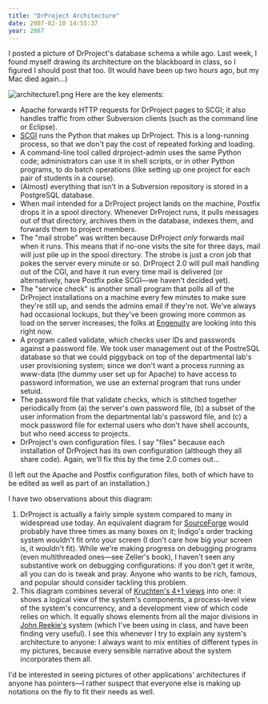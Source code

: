 ```yaml
---
title: "DrProject Architecture"
date: 2007-02-10 14:55:37
year: 2007
---
```

I posted a picture of DrProject's database schema a while ago.  Last week, I found myself drawing its architecture on the blackboard in class, so I figured I should post that too.  (It would have been up two hours ago, but my Mac died again…)

<img alt="architecture1.png" id="image833" src="{{'/files/2007/02/architecture1.png' | relative_url}}" />
Here are the key elements:
<ul>
  <li>Apache forwards HTTP requests for DrProject pages to SCGI; it also handles traffic from other Subversion clients (such as the command line or Eclipse).</li>
  <li><a href="http://www.mems-exchange.org/software/scgi/">SCGI</a> runs the Python that makes up DrProject.  This is a long-running process, so that we don't pay the cost of repeated forking and loading.</li>
  <li>A command-line tool called drproject-admin uses the same Python code; administrators can use it in shell scripts, or in other Python programs, to do batch operations (like setting up one project for each pair of students in a course).</li>
  <li>(Almost) everything that isn't in a Subversion repository is stored in a PostgreSQL database.</li>
  <li>When mail intended for a DrProject project lands on the machine, Postfix drops it in a spool directory.  Whenever DrProject runs, it pulls messages out of that directory, archives them in the database, indexes them, and forwards them to project members.</li>
  <li>The "mail strobe" was written because DrProject <em>only</em> forwards mail when it runs. This means that if no-one visits the site for three days, mail will just pile up in the spool directory.  The strobe is just a cron job that pokes the server every minute or so.  DrProject 2.0 will pull mail handling out of the CGI, and have it run every time mail is delivered (or alternatively, have Postfix poke SCGI—we haven't decided yet).</li>
  <li>The "service check" is another small program that polls all of the DrProject installations on a machine every few minutes to make sure they're still up, and sends the admins email if they're not.  We've always had occasional lockups, but they've been growing more common as load on the server increases; the folks at <a href="http://www.engcorp.com">Engenuity</a> are looking into this right now.</li>
  <li>A program called validate, which checks user IDs and passwords against a password file.  We took user management out of the PostreSQL database so that we could piggyback on top of the departmental lab's user provisioning system; since we don't want a process running as www-data (the dummy user set up for Apache) to have access to password information, we use an external program that runs under setuid.</li>
  <li>The password file that validate checks, which is stitched together periodically from (a) the server's own password file, (b) a subset of the user information from the departmental lab's password file, and (c) a mock password file for external users who don't have shell accounts, but who need access to projects.</li>
  <li>DrProject's own configuration files.  I say "files" because each installation of DrProject has its own configuration (although they all share code).  Again, we'll fix this by the time 2.0 comes out…</li>
</ul>
(I left out the Apache and Postfix configuration files, both of which have to be edited as well as part of an installation.)

I have two observations about this diagram:
<ol>
  <li>DrProject is actually a fairly simple system compared to many in widespread use today.  An equivalent diagram for <a href="http://www.sf.net">SourceForge</a> would probably have three times as many boxes on it; Indigo's order tracking system wouldn't fit onto your screen (I don't care how big your screen is, it wouldn't fit).  While we're making progress on debugging programs (even multithreaded ones—see Zeller's book), I haven't seen any substantive work on debugging configurations: if you don't get it write, all you can do is tweak and pray.  Anyone who wants to be rich, famous, and popular should consider tackling this problem.</li>
  <li>This diagram combines several of <a href="http://www.win.tue.nl/~mchaudro/sa2004/Kruchten4+1.pdf">Kruchten's 4+1 views</a> into one: it shows a logical view of the system's components, a process-level view of the system's concurrency, and a development view of which code relies on which. It equally shows elements from all the major divisions in <a href="http://www.softwarepractice.org/">John Reekie's</a> system (which I've been using in class, and have been finding very useful).  I see this whenever I try to explain any system's architecture to anyone: I always want to mix entities of different types in my pictures, because every sensible narrative about the system incorporates them all.</li>
</ol>
I'd be interested in seeing pictures of other applications' architectures if anyone has pointers—I rather suspect that everyone else is making up notations on the fly to fit their needs as well.
